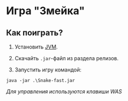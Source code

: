 # Игра "Змейка"

## Как поиграть?
1. Установить [JVM](https://www.java.com/ru/download/).

2. Скачайть `.jar`-файл из раздела релизов.

3. Запустить игру командой:

```shell
java -jar .\Snake-fast.jar
```

*Для управления используются клавиши WAS*